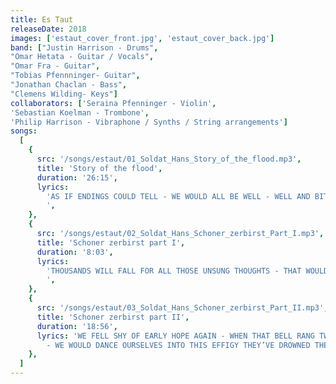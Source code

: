 ```yaml
---
title: Es Taut
releaseDate: 2018
images: ['estaut_cover_front.jpg', 'estaut_cover_back.jpg']
band: ["Justin Harrison - Drums",
"Omar Hetata - Guitar / Vocals",
"Omar Fra - Guitar",
"Tobias Pfennninger- Guitar",
"Jonathan Chaclan - Bass",
"Clemens Wilding- Keys"]
collaborators: ['Seraina Pfenninger - Violin', 
'Sebastian Koelman - Trombone',
'Philip Harrison - Vibraphone / Synths / String arrangements']
songs:
  [
    {
      src: '/songs/estaut/01_Soldat_Hans_Story_of_the_flood.mp3',
      title: 'Story of the flood',
      duration: '26:15',
      lyrics:
        'AS IF ENDINGS COULD TELL - WE WOULD ALL BE WELL - WELL AND BITTER - ON OUR MOST JOYFUL DAY WHEN THAT GREAT RAIN WOULD NOT COME - WE’D THEN DESCEND UPON OURSELVES - AS IF THIS FEVERED IDEA FINDS US ELSEWHERE WHEN THAT RAIN WOULD COME - WE WORRY NO MORE WHY - WE WORRY NO MORE ALL OUR DEARLY HELD BLAME WILL PASS ON BY - WHEN WE AWAKE HERE - WHEN WE AWAKE FROM THIS CARELESS DREAM - OF WHAT WILL NEVER BELONG (TO US) I TOILED MYSELF UPON THEM STONES - WHERE I WOULD LIE DOWN - WHERE I WOULD HIDE FROM THIS PRECIOUS LIGHT - THAT SHINES ON THE VEILED THE MOST SINCERE THOUGHT THAT I EVER HAD - WAS WHEN I LIED - THE MOST SINCERE THOUGHT THAT I EVER HAD - WAS WHEN I LIED ABOUT WHAT WILL BE - WHEN THAT GREAT RAIN WOULD NOT COME THERE WAS NO REFRAIN - THERE WAS JUST THIS ONE RAIN-SODDEN GOWN LEFT THERE - WITH GREAT CARE AND WITH FLOWERS FLOATING AROUND YOU - YELLING UP PRAYERS THOSE WE LEFT IN THE FIELD TO HEAL - NAMASTE - ALL THAT SHINES WOULD LIGHT OUR WAIT WE’LL OUTRUN OURSELVES - AS IF WE FELT THIS WIDENING TIDE RECEDE - AS IF WE (EVER) FELT THIS WHOLE WHEN THAT GREAT RAIN FALLS - SHINE LOW - SHINE - SHINE ON - SHINE FOR US ALL - SHINE ON THE VEILED AND GONE WITH OUR MOST HOPEFUL GLOW - SHINE - SHINE LOW - SHINE - SHINE ON - SHINE ON THE VEILED AND GONE
        ',
    },
    {
      src: '/songs/estaut/02_Soldat_Hans_Schoner_zerbirst_Part_I.mp3',
      title: 'Schoner zerbirst part I',
      duration: '8:03',
      lyrics:
        'THOUSANDS WILL FALL FOR ALL THOSE UNSUNG THOUGHTS - THAT WOULD TEAR OUR SELVES APART - AS WE STEPPED THROUGH THESE WATERS - THEY WASHED AWAY OUR FREQUENT DREAMS WE HAD - ALL THAT COULD SHINE WOULD LIGHT OUR BURNED DOWN EYES - IN WHICH WE WOULD DROWN OUR SIGHS - THOUSANDS WILL FALL FOR ALL THOSE UNSUNG THOUGHTS - THAT WOULD TEAR OUR SELVES APART - NO ONE ELSE SHOULD KNOW THIS - ALL THAT COULD SHINE WOULD LIGHT OUR BURNED DOWN EYES - IN WHICH WE WOULD DROWN OUR SIGHS - AS WE STEPPED THROUGH THESE WATERS - THEY WASHED AWAY OUR FREQUENT DREAMS WE HAD
        ',
    },
    {
      src: '/songs/estaut/03_Soldat_Hans_Schoner_zerbirst_Part_II.mp3',
      title: 'Schoner zerbirst part II',
      duration: '18:56',
      lyrics: 'WE FELL SHY OF EARLY HOPE AGAIN - WHEN THAT BELL RANG TWICE
        - WE WOULD DANCE OURSELVES INTO THIS EFFIGY THEY’VE DROWNED THERE - IN THAT RIVER NEAR THESE NIGHTMARES YOU’VE PORTRAYED - THOSE WHO RELIED ON THIS RAIN TO COME - WOULD ALL BE SO AWFULLY AMAZED - YOU WERE KEPT AT THIS UNKNOWN PLATEAU - PICTURED BY A THOUSAND GRINNING EYES - THAT LEND THEIR SIGHT TO YOU - (BUT) ALL THESE EYES - THEY AVOID TO SPELL OUT THE GIVEN - END TO END - END OF SHOT - 0.8 GRAVITY - YOU CAN WALK ON THIS - YOU CAN WALK ON THIS - YOU CAN WALK ON THIS - YOU CAN WALK ON THIS - À DIEU - IT’S A HULL BREACH - QUARTER DOWN - LIKE WATER IT GROWS - THIS WEIGHS A BILLION TONNES - THIS WEIGHS A LOT',
    },
  ]
---
```

